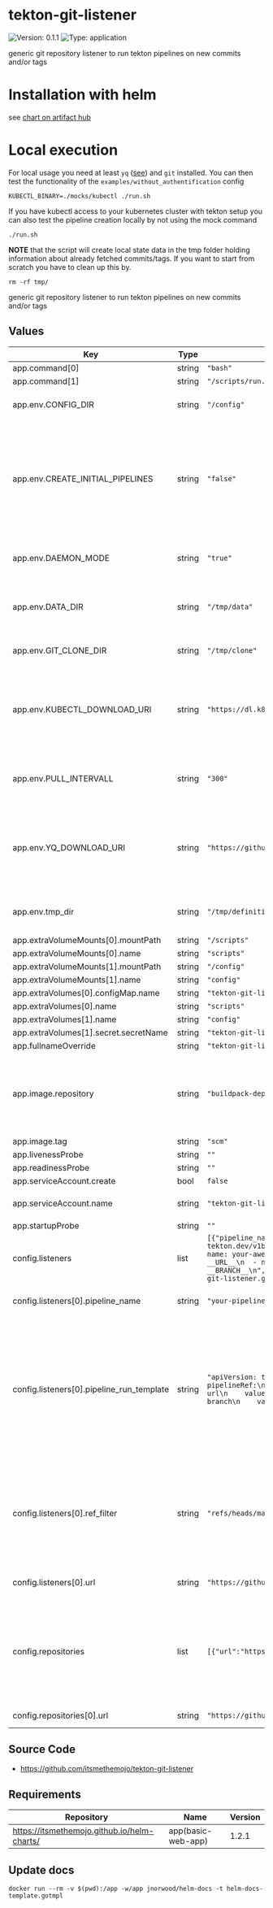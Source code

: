 # tekton-git-listener

![Version: 0.1.1](https://img.shields.io/badge/Version-0.1.1-informational?style=flat-square) ![Type: application](https://img.shields.io/badge/Type-application-informational?style=flat-square)

generic git repository listener to run tekton pipelines on new commits and/or tags

# Installation with helm

see [chart on artifact hub](https://artifacthub.io/packages/helm/itsmethemojo/tekton-git-listener)

# Local execution

For local usage you need at least `yq` ([see](https://github.com/mikefarah/yq)) and `git` installed. You can then test the functionality of the `examples/without_authentification` config
```
KUBECTL_BINARY=./mocks/kubectl ./run.sh
```

If you have kubectl access to your kubernetes cluster with tekton setup you can also test the pipeline creation locally by not using the mock command
```
./run.sh
```

**NOTE** that the script will create local state data in the tmp folder holding information about already fetched commits/tags.
If you want to start from scratch you have to clean up this by.

```
rm -rf tmp/
```

generic git repository listener to run tekton pipelines on new commits and/or tags

## Values

| Key | Type | Default | Description |
|-----|------|---------|-------------|
| app.command[0] | string | `"bash"` |  |
| app.command[1] | string | `"/scripts/run.sh"` |  |
| app.env.CONFIG_DIR | string | `"/config"` | Directory to find the `listeners.yaml` and `repositories.yaml` in |
| app.env.CREATE_INITIAL_PIPELINES | string | `"false"` | If set to true on the first run pipelines for all matched branch/tags that already exists will be created. If set to false only new commits/tags added after starting this script will be considered. |
| app.env.DAEMON_MODE | string | `"true"` | If set to true this script will periodically run every `$PULL_INTERVALL` seconds |
| app.env.DATA_DIR | string | `"/tmp/data"` | Directory where current branch/tag ref data is stored to be compared. TODO this should be a PVC |
| app.env.GIT_CLONE_DIR | string | `"/tmp/clone"` | Directory where git repositories will be cloned for watching |
| app.env.KUBECTL_DOWNLOAD_URI | string | `"https://dl.k8s.io/release/v1.31.2/bin/linux/amd64/kubectl"` | To be able to use generic containers, this defines a download URI for the kubectl binary. if left empty the script will use the kubectl binary found in PATH |
| app.env.PULL_INTERVALL | string | `"300"` | Intervall in seconds where all defined repositories will be watched for new commit/tag refs. |
| app.env.YQ_DOWNLOAD_URI | string | `"https://github.com/mikefarah/yq/releases/download/v4.27.5/yq_linux_amd64"` | To be able to use generic containers, this defines a download URI for the yq binary. if left empty the script will use the yqa binary found in PATH |
| app.env.tmp_dir | string | `"/tmp/definitions"` | Directory to store temporary created tekton pipeline run definitions |
| app.extraVolumeMounts[0].mountPath | string | `"/scripts"` |  |
| app.extraVolumeMounts[0].name | string | `"scripts"` |  |
| app.extraVolumeMounts[1].mountPath | string | `"/config"` |  |
| app.extraVolumeMounts[1].name | string | `"config"` |  |
| app.extraVolumes[0].configMap.name | string | `"tekton-git-listener-scripts"` |  |
| app.extraVolumes[0].name | string | `"scripts"` |  |
| app.extraVolumes[1].name | string | `"config"` |  |
| app.extraVolumes[1].secret.secretName | string | `"tekton-git-listener-config"` |  |
| app.fullnameOverride | string | `"tekton-git-listener"` |  |
| app.image.repository | string | `"buildpack-deps"` | This image will miss the yq and kubectl binary. You might choose an image with both available and disbale `$KUBECTL_DOWNLOAD_URI` and `$YQ_DOWNLOAD_URI` |
| app.image.tag | string | `"scm"` |  |
| app.livenessProbe | string | `""` |  |
| app.readinessProbe | string | `""` |  |
| app.serviceAccount.create | bool | `false` |  |
| app.serviceAccount.name | string | `"tekton-git-listener"` | make sure this name aligns with `base.fullnameOverride` |
| app.startupProbe | string | `""` |  |
| config.listeners | list | `[{"pipeline_name":"your-pipeline-run-name","pipeline_run_template":"apiVersion: tekton.dev/v1beta1\nkind: PipelineRun\nmetadata:\n  name: __NAME__\nspec:\n  pipelineRef:\n    name: your-awesome-tekton-pipeline-template\n  params:\n  - name: repo-url\n    value: __URL__\n  - name: git-revision\n    value: __REVISION__\n  - name: branch\n    value: __BRANCH__\n","ref_filter":"refs/heads/main","url":"https://github.com/itsmethemojo/tekton-git-listener.git"}]` | List of watch definitions |
| config.listeners[0].pipeline_name | string | `"your-pipeline-run-name"` | Name prefix of the tekton pipeline run that will be created |
| config.listeners[0].pipeline_run_template | string | `"apiVersion: tekton.dev/v1beta1\nkind: PipelineRun\nmetadata:\n  name: __NAME__\nspec:\n  pipelineRef:\n    name: your-awesome-tekton-pipeline-template\n  params:\n  - name: repo-url\n    value: __URL__\n  - name: git-revision\n    value: __REVISION__\n  - name: branch\n    value: __BRANCH__\n"` | The yaml definition template for the tekton pipeline run that will be created. Make sure you use the `__NAME__` placeholder to get a generic name for this pipeline run. Also make use of the `__URL__`, `__REVISION__`, `__SHORT_REVISION__` and `__BRANCH__` placeholders to get run specific inputs. |
| config.listeners[0].ref_filter | string | `"refs/heads/main"` | This filters the refs as displayed in git ls-remote. choose "refs/heads/" to watch only branches, or "refs/tags/" to watch only tags. You can also leave it out completely to watch everything of both. |
| config.listeners[0].url | string | `"https://github.com/itsmethemojo/tekton-git-listener.git"` | Url has to match the url in the `repositories` list |
| config.repositories | list | `[{"url":"https://github.com/itsmethemojo/tekton-git-listener.git"}]` | List of repositories to be watched for new commits/tags. for each you can add the `token` attribute to use access tokens. TODO the listener pod does not automatically reload on config file changes yet |
| config.repositories[0].url | string | `"https://github.com/itsmethemojo/tekton-git-listener.git"` | HTTPS clone url of the git repository |

## Source Code

* <https://github.com/itsmethemojo/tekton-git-listener>

## Requirements

| Repository | Name | Version |
|------------|------|---------|
| https://itsmethemojo.github.io/helm-charts/ | app(basic-web-app) | 1.2.1 |

## Update docs

```
docker run --rm -v $(pwd):/app -w/app jnorwood/helm-docs -t helm-docs-template.gotmpl
```
